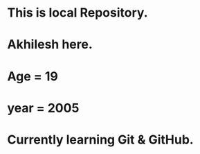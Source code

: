 # This is local Repository.  
# Akhilesh here.
# Age = 19
# year = 2005
# Currently learning Git & GitHub.


